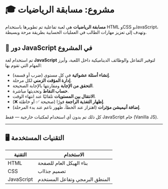 # 🎓 مشروع: مسابقة الرياضيات

**مسابقة الرياضيات** هي لعبة تفاعلية تم تطويرها باستخدام HTML وCSS وJavaScript، وتهدف إلى تعزيز مهارات الطالب في العمليات الحسابية بطريقة مرحة وبسيطة.



## 🔧 دور JavaScript في المشروع

تم استخدام لغة **JavaScript** لتوفير التفاعل والوظائف الديناميكية داخل اللعبة، وأبرز المهام التي تقوم بها:

- **إنشاء أسئلة عشوائية** في كل مستوى (ضرب أو قسمة).
- **إدارة المؤقت الزمني** لكل مرحلة.
- **التحقق من الإجابة** ومقارنتها بالإجابة الصحيحة.
- **حساب النقاط** وتحديثها مباشرة.
- **الانتقال بين المستويات** تلقائيًا عند انتهاء الوقت.
- **إظهار التغذية الراجعة** فورًا (صحيحة ✅ أو خاطئة ❌).
- **إضافة أنيميشن مؤثرات** (اهتزاز عند الخطأ، ظهور ناعم عند بدء المرحلة).

كل ذلك تم بدون أي استخدام لمكتبات خارجية — فقط JavaScript خام (Vanilla JS).

---

## 🖥️ التقنيات المستخدمة

| التقنية | الاستخدام |
|--------|------------|
| HTML   | بناء الهيكل العام للصفحة |
| CSS    | تصميم جذااب|
| JavaScript | المنطق البرمجي وتفاعل المستخدم |



